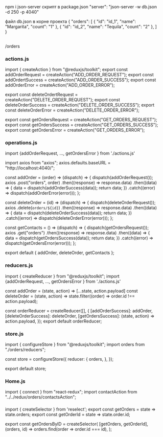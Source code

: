##

npm i json-server
скрипт в package.json
"server": "json-server -w db.json -d 250 -p 4040"

файл db.json в корне проекта
{
"orders": [
{
"id": "id_1",
"name": "Margarita",
"count": "1"
},
{
"id": "id_2",
"name": "Tequila",
"count": "2"
},
]
}

##

/orders

### actions.js

import { createAction } from "@reduxjs/toolkit";
export const addOrderRequest = createAction("ADD_ORDER_REQUEST");
export const addOrdertSuccess = createAction("ADD_ORDER_SUCCESS");
export const addOrderError = createAction("ADD_ORDER_ERROR");

export const deleteOrdertRequest = createAction("DELETE_ORDER_REQUEST");
export const deleteOrderSuccess = createAction("DELETE_ORDER_SUCCESS");
export const deleteOrderError = createAction("DELETE_ORDER_ERROR");

export const getOrdersRequest = createAction("GET_ORDERS_REQUEST");
export const getOrdersSuccess = createAction("GET_ORDERS_SUCCESS");
export const getOrdersError = createAction("GET_ORDERS_ERROR");

### operations.js

import {addOrderRequest, ..., getOrdersError } from './actions.js'

import axios from "axios";
axios.defaults.baseURL = "http://localhost:4040/";

const addOrder = (order) => (dispatch) => {
dispatch(addOrderRequest());
axios
.post("orders", order)
.then((response) => response.data)
.then((data) => {
data = dispatch(addOrderSuccess(data));
return data;
})
.catch((error) => dispatch(addOrderError(error)));
};

const deleteOrder = (id) => (dispatch) => {
dispatch(deleteOrderRequest());
axios
.delete(`orders/${id}`)
.then((response) => response.data)
.then((data) => {
data = dispatch(deleteOrderSuccess(data));
return data;
})
.catch((error) => dispatch(deleteOrderError(error)));
};

const getContacts = () => (dispatch) => {
dispatch(getOrdersRequest());
axios
.get("orders")
.then((response) => response.data)
.then((data) => {
data = dispatch(getOrdersSuccess(data));
return data;
})
.catch((error) => dispatch(getOrdersError(error)));
};

export default { addOrder, deleteOrder, getContacts };

### reducers.js

import { createReducer } from "@reduxjs/toolkit";
import {addOrderRequest, ..., getOrdersError } from './actions.js'

const addOrder = (state, action) => [...state, action.payload]
const deleteOrder = (state, action) => state.filter((order) => order.id !== action.payload);

const orderReducer = createReducer([], {
[addOrderSuccess]: addOrder,
[deleteOrderSuccess]: deleteOrder,
[getOrdersSuccess]: (state, action) => action.payload,
});
export default orderReducer;

### store.js

import { configureStore } from "@reduxjs/toolkit";
import orders from "./orders/reducers";

const store = configureStore({
reducer: {
orders,
},
});

export default store;

### Home.js
import { connect } from "react-redux";
import contactAction from "../../redux/orders/contactsAction";


### 
import { createSelector } from 'reselect';
export const getOrders = state => state.orders;
export const getOrderId = state => state.order.id;

export const getOrdersByID = createSelector(
  [getOrders, getOrderId],
  (orders, id) =>
    orders.find(order => order.id === id),
);